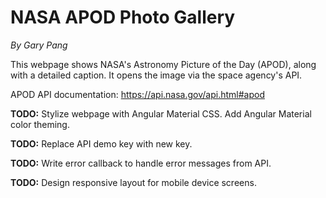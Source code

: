 # NASA APOD Photo Gallery
_By Gary Pang_

This webpage shows NASA's Astronomy Picture of the Day (APOD), along with a detailed caption. It opens the image via the space agency's API.

APOD API documentation: https://api.nasa.gov/api.html#apod

**TODO:** Stylize webpage with Angular Material CSS. Add Angular Material color theming.

**TODO:** Replace API demo key with new key.

**TODO:** Write error callback to handle error messages from API.

**TODO:** Design responsive layout for mobile device screens.